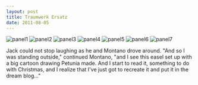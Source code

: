 ```yaml
---
layout: post
title: Traumwerk Ersatz
date: 2011-08-05
---
```

![panel1](nmontano.github.io/_posts/panel1.png)
![panel2](nmontano.github.io/_posts/panel2.png)
![panel3](nmontano.github.io/_posts/panel3.png)
![panel4](nmontano.github.io/_posts/panel4.png)
![panel5](nmontano.github.io/_posts/panel5.png)
![panel6](nmontano.github.io/_posts/panel6.png)
![panel7](nmontano.github.io/_posts/panel7.png)

Jack could not stop laughing as he and Montano drove around.     "And so I was standing outside," continued
Montano, "and I see this easel set up with a big cartoon drawing Petunia made. And I start to
read it, something to do with Christmas, and I realize that I've just got to recreate it and
put it in the dream blog..."
